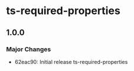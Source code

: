 # ts-required-properties

## 1.0.0

### Major Changes

- 62eac90: Initial release ts-required-properties
